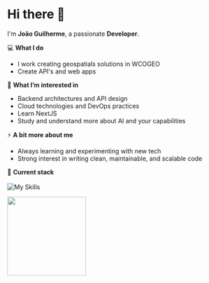 # Hi there 👋

I'm **João Guilherme**, a passionate **Developer**. 

💻 **What I do**  
- I work creating geospatials solutions in WCOGEO
- Create API's and web apps

🌱 **What I’m interested in**  
- Backend architectures and API design  
- Cloud technologies and DevOps practices
- Learn NextJS
- Study and understand more about AI and your capabilities

⚡ **A bit more about me**  
- Always learning and experimenting with new tech  
- Strong interest in writing clean, maintainable, and scalable code

🚀 **Current stack**<br>
<br>
![My Skills](https://go-skill-icons.vercel.app/api/icons?i=react,nodejs,nest,python,go,docker,postgres,arch,neovim&perline=4)
  
<a href="https://github.com/JoaoGuilherme2909" title="Github stats de joao guilherme dos santos">
  <img height="180em" src="https://github-readme-stats.vercel.app/api?username=JoaoGuilherme2909&theme=dracula&show_icons=true" />
</a>
